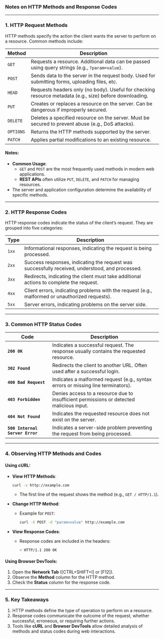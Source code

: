 ### Notes on HTTP Methods and Response Codes

---

### **1. HTTP Request Methods**

HTTP methods specify the action the client wants the server to perform on a resource. Common methods include:

|**Method**|**Description**|
|---|---|
|`GET`|Requests a resource. Additional data can be passed using query strings (e.g., `?param=value`).|
|`POST`|Sends data to the server in the request body. Used for submitting forms, uploading files, etc.|
|`HEAD`|Requests headers only (no body). Useful for checking resource metadata (e.g., size) before downloading.|
|`PUT`|Creates or replaces a resource on the server. Can be dangerous if improperly secured.|
|`DELETE`|Deletes a specified resource on the server. Must be secured to prevent abuse (e.g., DoS attacks).|
|`OPTIONS`|Returns the HTTP methods supported by the server.|
|`PATCH`|Applies partial modifications to an existing resource.|

#### **Notes**:

- **Common Usage**:
    - `GET` and `POST` are the most frequently used methods in modern web applications.
    - **REST APIs** often utilize `PUT`, `DELETE`, and `PATCH` for managing resources.
- The server and application configuration determine the availability of specific methods.

---

### **2. HTTP Response Codes**

HTTP response codes indicate the status of the client’s request. They are grouped into five categories:

|**Type**|**Description**|
|---|---|
|`1xx`|Informational responses, indicating the request is being processed.|
|`2xx`|Success responses, indicating the request was successfully received, understood, and processed.|
|`3xx`|Redirects, indicating the client must take additional actions to complete the request.|
|`4xx`|Client errors, indicating problems with the request (e.g., malformed or unauthorized requests).|
|`5xx`|Server errors, indicating problems on the server side.|

---

### **3. Common HTTP Status Codes**

|**Code**|**Description**|
|---|---|
|**`200 OK`**|Indicates a successful request. The response usually contains the requested resource.|
|**`302 Found`**|Redirects the client to another URL. Often used after a successful login.|
|**`400 Bad Request`**|Indicates a malformed request (e.g., syntax errors or missing line terminators).|
|**`403 Forbidden`**|Denies access to a resource due to insufficient permissions or detected malicious input.|
|**`404 Not Found`**|Indicates the requested resource does not exist on the server.|
|**`500 Internal Server Error`**|Indicates a server-side problem preventing the request from being processed.|

---

### **4. Observing HTTP Methods and Codes**

#### **Using cURL**:

- **View HTTP Methods**:
    
    ```bash
    curl -v http://example.com
    ```
    
    - The first line of the request shows the method (e.g., `GET / HTTP/1.1`).
- **Change HTTP Method**:
    
    - Example for `POST`:
        
        ```bash
        curl -X POST -d "param=value" http://example.com
        ```
        
- **View Response Codes**:
    
    - Response codes are included in the headers:
        
        ```bash
        < HTTP/1.1 200 OK
        ```
        

#### **Using Browser DevTools**:

1. Open the **Network Tab** ([CTRL+SHIFT+I] or [F12]).
2. Observe the **Method** column for the HTTP method.
3. Check the **Status** column for the response code.

---

### **5. Key Takeaways**

1. HTTP methods define the type of operation to perform on a resource.
2. Response codes communicate the outcome of the request, whether successful, erroneous, or requiring further actions.
3. Tools like **cURL** and **Browser DevTools** allow detailed analysis of methods and status codes during web interactions.
